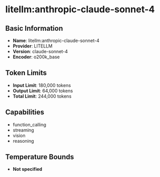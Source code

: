 # litellm:anthropic-claude-sonnet-4

## Basic Information
- **Name**: litellm:anthropic-claude-sonnet-4
- **Provider**: LITELLM
- **Version**: claude-sonnet-4
- **Encoder**: o200k_base

## Token Limits
- **Input Limit**: 180,000 tokens
- **Output Limit**: 64,000 tokens
- **Total Limit**: 244,000 tokens

## Capabilities
- function_calling
- streaming
- vision
- reasoning


## Temperature Bounds
- **Not specified**






